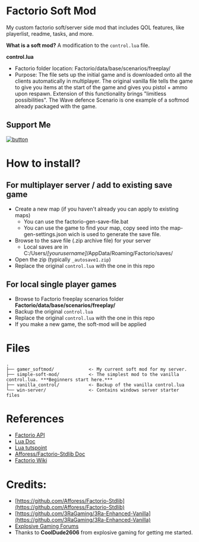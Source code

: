 # Factorio Soft Mod

My custom factorio soft/server side mod that includes QOL features, like playerlist, readme, tasks, and more.

**What is a soft mod?**
A modification to the `control.lua` file.

**control.lua**
* Factorio folder location: Factorio/data/base/scenarios/freeplay/
* Purpose: The file sets up the initial game and is downloaded onto all the clients automatically in multiplayer. The original vanilla file tells the game to give you items at the start of the game and gives you pistol + ammo upon respawn. Extension of this functionality brings "limitless possibilities". The Wave defence Scenario is one example of a softmod already packaged with the game.

## Support Me
[![button](https://c5.patreon.com/external/logo/downloads_wordmark_white_on_coral.png)](https://www.patreon.com/deniszholob)


# How to install?

## For multiplayer server / add to existing save game
* Create a new map (if you haven't already you can apply to existing maps)
  * You can use the factorio-gen-save-file.bat
  * You can use the game to find your map, copy seed into the map-gen-settings.json wich is used to generate the save file.
* Browse to the save file (.zip archive file) for your server
  * Local saves are in C:/Users/*[yourusername]*/AppData/Roaming/Factorio/saves/
* Open the zip (typically `_autosave1.zip`)
* Replace the original `control.lua` with the one in this repo

## For local single player games
* Browse to Factorio freeplay scenarios folder **Factorio/data/base/scenarios/freeplay/**
* Backup the original `control.lua`
* Replace the original `control.lua` with the one in this repo
* If you make a new game, the soft-mod will be applied

# Files
```
.
├── gamer_softmod/             <- My current soft mod for my server.
├── simple-soft-mod/           <- The simplest mod to the vanilla control.lua. ***Beginners start here.***
├── vanilla_control/           <- Backup of the vanilla control.lua
└── win-server/                <- Contains windows server starter files

```

# References
* [Factorio API](http://lua-api.factorio.com/latest/)
* [Lua Doc](https://www.lua.org/manual/5.3/)
* [Lua tutspoint](https://www.tutorialspoint.com/lua/index.htm)
* [Afforess/Factorio-Stdlib Doc](http://afforess.github.io/Factorio-Stdlib/modules/Gui.html)
* [Factorio Wiki](https://wiki.factorio.com/Multiplayer)

# Credits:
* [https://github.com/Afforess/Factorio-Stdlib](https://github.com/Afforess/Factorio-Stdlib)
* [https://github.com/3RaGaming/3Ra-Enhanced-Vanilla](https://github.com/3RaGaming/3Ra-Enhanced-Vanilla)
* [Explosive Gaming Forums](https://explosivegaming.nl/topic/62/factorio-server-technical-query)
* Thanks to **CoolDude2606** from explosive gaming for getting me started.

